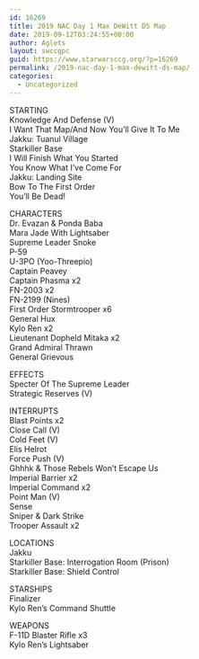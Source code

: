 ```yaml
---
id: 16269
title: 2019 NAC Day 1 Max DeWitt DS Map
date: 2019-09-12T03:24:55+00:00
author: Aglets
layout: swccgpc
guid: https://www.starwarsccg.org/?p=16269
permalink: /2019-nac-day-1-max-dewitt-ds-map/
categories:
  - Uncategorized
---
```

STARTING  
Knowledge And Defense (V)  
I Want That Map/And Now You&#8217;ll Give It To Me  
Jakku: Tuanul Village  
Starkiller Base  
I Will Finish What You Started  
You Know What I&#8217;ve Come For  
Jakku: Landing Site  
Bow To The First Order  
You&#8217;ll Be Dead!

CHARACTERS  
Dr. Evazan & Ponda Baba  
Mara Jade With Lightsaber  
Supreme Leader Snoke  
P-59  
U-3PO (Yoo-Threepio)  
Captain Peavey  
Captain Phasma x2  
FN-2003 x2  
FN-2199 (Nines)  
First Order Stormtrooper x6  
General Hux  
Kylo Ren x2  
Lieutenant Dopheld Mitaka x2  
Grand Admiral Thrawn  
General Grievous

EFFECTS  
Specter Of The Supreme Leader  
Strategic Reserves (V)

INTERRUPTS  
Blast Points x2  
Close Call (V)  
Cold Feet (V)  
Elis Helrot  
Force Push (V)  
Ghhhk & Those Rebels Won&#8217;t Escape Us  
Imperial Barrier x2  
Imperial Command x2  
Point Man (V)  
Sense  
Sniper & Dark Strike  
Trooper Assault x2

LOCATIONS  
Jakku  
Starkiller Base: Interrogation Room (Prison)  
Starkiller Base: Shield Control

STARSHIPS  
Finalizer  
Kylo Ren&#8217;s Command Shuttle

WEAPONS  
F-11D Blaster Rifle x3  
Kylo Ren&#8217;s Lightsaber